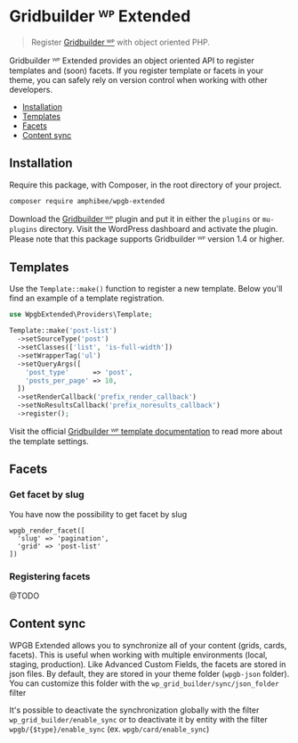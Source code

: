 # Gridbuilder ᵂᴾ Extended

> Register [Gridbuilder ᵂᴾ](https://www.wpgridbuilder.com) with object oriented PHP.

Gridbuilder ᵂᴾ Extended provides an object oriented API to register templates and (soon) facets. If you register template or facets in your theme, you can safely rely on version control when working with other developers.

- [Installation](#installation)
- [Templates](#templates)
- [Facets](#facets)
- [Content sync](#content-sync)

## Installation

Require this package, with Composer, in the root directory of your project.

```bash
composer require amphibee/wpgb-extended
```

Download the [Gridbuilder ᵂᴾ](https://wpgridbuilder.com/pricing/) plugin and put it in either the `plugins` or `mu-plugins` directory. Visit the WordPress dashboard and activate the plugin. Please note that this package supports Gridbuilder ᵂᴾ version 1.4 or higher.

## Templates

Use the `Template::make()` function to register a new template. Below you'll find an example of a template registration.

```php
use WpgbExtended\Providers\Template;

Template::make('post-list')
  ->setSourceType('post')
  ->setClasses(['list', 'is-full-width'])
  ->setWrapperTag('ul')
  ->setQueryArgs([
    'post_type'      => 'post',
    'posts_per_page' => 10,
  ])
  ->setRenderCallback('prefix_render_callback')
  ->setNoResultsCallback('prefix_noresults_callback')
  ->register();
```

Visit the official [Gridbuilder ᵂᴾ template documentation](https://docs.wpgridbuilder.com/resources/filter-templates/) to read more about the template settings.

## Facets

### Get facet by slug

You have now the possibility to get facet by slug

```
wpgb_render_facet([
  'slug' => 'pagination',
  'grid' => 'post-list'
])
```

###  Registering facets

@TODO

## Content sync

WPGB Extended allows you to synchronize all of your content (grids, cards, facets). This is useful when working with multiple environments (local, staging, production).
Like Advanced Custom Fields, the facets are stored in json files. By default, they are stored in your theme folder (`wpgb-json` folder).
You can customize this folder with the `wp_grid_builder/sync/json_folder` filter

It's possible to deactivate the synchronization globally with the filter `wp_grid_builder/enable_sync` or to deactivate it by entity with the filter `wpgb/{$type}/enable_sync` (ex. `wpgb/card/enable_sync`)
